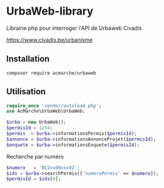 # UrbaWeb-library

Librairie php pour interroger l'API de Urbaweb Civadis

https://www.civadis.be/urbanisme

Installation
----

`composer require acmarche/urbaweb`

Utilisation
----

```php
require_once 'vendor/autoload.php';
use AcMarche\UrbaWeb\UrbaWeb;

$urba = new UrbaWeb();
$permisId = 1234;
$permis  = $urba->informationsPermis($permisId);
$annonce = $urba->informationsAnnonceProjet($permisId);
$enquete = $urba->informationsEnquete($permisId);
```
Recherche par numéro

```php
$numero   = 'BC2xx00xxx92';
$ids = $urba->searchPermis(['numeroPermis' => $numero]);
$permisId = $ids[0];
```
